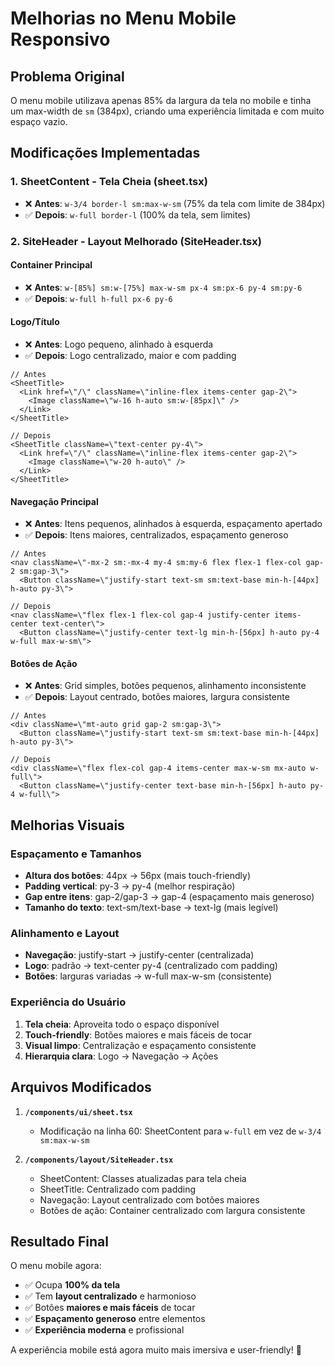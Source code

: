 # Melhorias no Menu Mobile Responsivo

## Problema Original
O menu mobile utilizava apenas 85% da largura da tela no mobile e tinha um max-width de `sm` (384px), criando uma experiência limitada e com muito espaço vazio.

## Modificações Implementadas

### 1. **SheetContent - Tela Cheia** (sheet.tsx)
- ❌ **Antes**: `w-3/4 border-l sm:max-w-sm` (75% da tela com limite de 384px)
- ✅ **Depois**: `w-full border-l` (100% da tela, sem limites)

### 2. **SiteHeader - Layout Melhorado** (SiteHeader.tsx)

#### **Container Principal**
- ❌ **Antes**: `w-[85%] sm:w-[75%] max-w-sm px-4 sm:px-6 py-4 sm:py-6`
- ✅ **Depois**: `w-full h-full px-6 py-6`

#### **Logo/Título**
- ❌ **Antes**: Logo pequeno, alinhado à esquerda
- ✅ **Depois**: Logo centralizado, maior e com padding

```tsx
// Antes
<SheetTitle>
  <Link href=\"/\" className=\"inline-flex items-center gap-2\">
    <Image className=\"w-16 h-auto sm:w-[85px]\" />
  </Link>
</SheetTitle>

// Depois  
<SheetTitle className=\"text-center py-4\">
  <Link href=\"/\" className=\"inline-flex items-center gap-2\">
    <Image className=\"w-20 h-auto\" />
  </Link>
</SheetTitle>
```

#### **Navegação Principal**
- ❌ **Antes**: Itens pequenos, alinhados à esquerda, espaçamento apertado
- ✅ **Depois**: Itens maiores, centralizados, espaçamento generoso

```tsx
// Antes
<nav className=\"-mx-2 sm:-mx-4 my-4 sm:my-6 flex flex-1 flex-col gap-2 sm:gap-3\">
  <Button className=\"justify-start text-sm sm:text-base min-h-[44px] h-auto py-3\">

// Depois
<nav className=\"flex flex-1 flex-col gap-4 justify-center items-center text-center\">
  <Button className=\"justify-center text-lg min-h-[56px] h-auto py-4 w-full max-w-sm\">
```

#### **Botões de Ação**
- ❌ **Antes**: Grid simples, botões pequenos, alinhamento inconsistente
- ✅ **Depois**: Layout centrado, botões maiores, largura consistente

```tsx
// Antes
<div className=\"mt-auto grid gap-2 sm:gap-3\">
  <Button className=\"justify-start text-sm sm:text-base min-h-[44px] h-auto py-3\">

// Depois
<div className=\"flex flex-col gap-4 items-center max-w-sm mx-auto w-full\">
  <Button className=\"justify-center text-base min-h-[56px] h-auto py-4 w-full\">
```

## Melhorias Visuais

### **Espaçamento e Tamanhos**
- **Altura dos botões**: 44px → 56px (mais touch-friendly)
- **Padding vertical**: py-3 → py-4 (melhor respiração)
- **Gap entre itens**: gap-2/gap-3 → gap-4 (espaçamento mais generoso)
- **Tamanho do texto**: text-sm/text-base → text-lg (mais legível)

### **Alinhamento e Layout**
- **Navegação**: justify-start → justify-center (centralizada)
- **Logo**: padrão → text-center py-4 (centralizado com padding)
- **Botões**: larguras variadas → w-full max-w-sm (consistente)

### **Experiência do Usuário**
1. **Tela cheia**: Aproveita todo o espaço disponível
2. **Touch-friendly**: Botões maiores e mais fáceis de tocar
3. **Visual limpo**: Centralização e espaçamento consistente
4. **Hierarquia clara**: Logo → Navegação → Ações

## Arquivos Modificados

1. **`/components/ui/sheet.tsx`**
   - Modificação na linha 60: SheetContent para `w-full` em vez de `w-3/4 sm:max-w-sm`

2. **`/components/layout/SiteHeader.tsx`**
   - SheetContent: Classes atualizadas para tela cheia
   - SheetTitle: Centralizado com padding
   - Navegação: Layout centralizado com botões maiores
   - Botões de ação: Container centralizado com largura consistente

## Resultado Final

O menu mobile agora:
- ✅ Ocupa **100% da tela**
- ✅ Tem **layout centralizado** e harmonioso
- ✅ Botões **maiores e mais fáceis** de tocar
- ✅ **Espaçamento generoso** entre elementos
- ✅ **Experiência moderna** e profissional

A experiência mobile está agora muito mais imersiva e user-friendly! 🎉